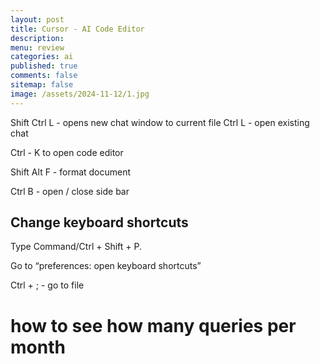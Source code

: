 ```yaml
---
layout: post
title: Cursor - AI Code Editor
description: 
menu: review
categories: ai
published: true 
comments: false     
sitemap: false
image: /assets/2024-11-12/1.jpg
---
```


<!-- [![alt text](/assets/2025-01-13/5.jpg "email"){:width="500px"}](/assets/2025-01-13/5.jpg)  -->



Shift Ctrl L - opens new chat window to current file
Ctrl L - open existing chat


Ctrl - K to open code editor

Shift Alt F - format document

Ctrl B - open / close side bar


## Change keyboard shortcuts 

Type Command/Ctrl + Shift + P.

Go to “preferences: open keyboard shortcuts”


Ctrl + ; - go to file


# how to see how many queries per month 

